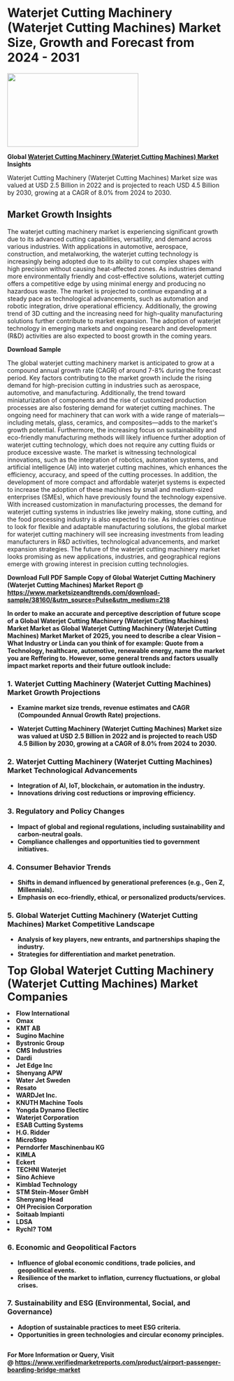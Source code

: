 <H1>Waterjet Cutting Machinery (Waterjet Cutting Machines) Market Size, Growth and Forecast from 2024 - 2031</H1><img class="aligncenter size-medium wp-image-584254" src="https://thirdeyenews.in/wp-content/uploads/2024/09/Global-Market-Research-300x168.jpeg" alt="" width="300" height="168" /><p><strong>Global&nbsp;<a href="https://www.marketsizeandtrends.com/download-sample/38160/&amp;utm_source=Pulse&amp;utm_medium=218">Waterjet Cutting Machinery (Waterjet Cutting Machines) Market</a> Insights</strong></p><p>Waterjet Cutting Machinery (Waterjet Cutting Machines) Market size was valued at USD 2.5 Billion in 2022 and is projected to reach USD 4.5 Billion by 2030, growing at a CAGR of 8.0% from 2024 to 2030.</p><p><h2>Market Growth Insights</h2> <p>The waterjet cutting machinery market is experiencing significant growth due to its advanced cutting capabilities, versatility, and demand across various industries. With applications in automotive, aerospace, construction, and metalworking, the waterjet cutting technology is increasingly being adopted due to its ability to cut complex shapes with high precision without causing heat-affected zones. As industries demand more environmentally friendly and cost-effective solutions, waterjet cutting offers a competitive edge by using minimal energy and producing no hazardous waste. The market is projected to continue expanding at a steady pace as technological advancements, such as automation and robotic integration, drive operational efficiency. Additionally, the growing trend of 3D cutting and the increasing need for high-quality manufacturing solutions further contribute to market expansion. The adoption of waterjet technology in emerging markets and ongoing research and development (R&D) activities are also expected to boost growth in the coming years.</p> <p><strong>Download Sample</strong></p> <p>The global waterjet cutting machinery market is anticipated to grow at a compound annual growth rate (CAGR) of around 7-8% during the forecast period. Key factors contributing to the market growth include the rising demand for high-precision cutting in industries such as aerospace, automotive, and manufacturing. Additionally, the trend toward miniaturization of components and the rise of customized production processes are also fostering demand for waterjet cutting machines. The ongoing need for machinery that can work with a wide range of materials—including metals, glass, ceramics, and composites—adds to the market's growth potential. Furthermore, the increasing focus on sustainability and eco-friendly manufacturing methods will likely influence further adoption of waterjet cutting technology, which does not require any cutting fluids or produce excessive waste. The market is witnessing technological innovations, such as the integration of robotics, automation systems, and artificial intelligence (AI) into waterjet cutting machines, which enhances the efficiency, accuracy, and speed of the cutting processes. In addition, the development of more compact and affordable waterjet systems is expected to increase the adoption of these machines by small and medium-sized enterprises (SMEs), which have previously found the technology expensive. With increased customization in manufacturing processes, the demand for waterjet cutting systems in industries like jewelry making, stone cutting, and the food processing industry is also expected to rise. As industries continue to look for flexible and adaptable manufacturing solutions, the global market for waterjet cutting machinery will see increasing investments from leading manufacturers in R&D activities, technological advancements, and market expansion strategies. The future of the waterjet cutting machinery market looks promising as new applications, industries, and geographical regions emerge with growing interest in precision cutting technologies.</p> <p><strong></p><p><span class=""><strong>Download Full PDF Sample Copy of Global Waterjet Cutting Machinery (Waterjet Cutting Machines) Market Report</strong> @ <a href="https://www.marketsizeandtrends.com/download-sample/38160/&amp;utm_source=Pulse&amp;utm_medium=218" target="_blank">https://www.marketsizeandtrends.com/download-sample/38160/&amp;utm_source=Pulse&amp;utm_medium=218</a></span></p><p>In order to make an accurate and perceptive description of future scope of a Global&nbsp;Waterjet Cutting Machinery (Waterjet Cutting Machines) Market Market as Global&nbsp;Waterjet Cutting Machinery (Waterjet Cutting Machines) Market Market of 2025, you need to describe a clear Vision &ndash; What Industry or Linda can you think of for example: Quote from a Technology, healthcare, automotive, renewable energy, name the market you are Reffering to. However, some general trends and factors usually impact market reports and their future outlook include:</p><h3>1.&nbsp;<strong>Waterjet Cutting Machinery (Waterjet Cutting Machines) Market Growth Projections</strong></h3><ul><li>Examine market size trends, revenue estimates and CAGR (Compounded Annual Growth Rate) projections.</li><li><p>Waterjet Cutting Machinery (Waterjet Cutting Machines) Market size was valued at USD 2.5 Billion in 2022 and is projected to reach USD 4.5 Billion by 2030, growing at a CAGR of 8.0% from 2024 to 2030.</p></li></ul><h3>2.&nbsp;<strong>Waterjet Cutting Machinery (Waterjet Cutting Machines) Market Technological Advancements</strong></h3><ul><li>Integration of AI, IoT, blockchain, or automation in the industry.</li><li>Innovations driving cost reductions or improving efficiency.</li></ul><h3>3.&nbsp;<strong>Regulatory and Policy Changes</strong></h3><ul><li>Impact of global and regional regulations, including sustainability and carbon-neutral goals.</li><li>Compliance challenges and opportunities tied to government initiatives.</li></ul><h3>4.&nbsp;<strong>Consumer Behavior Trends</strong></h3><ul><li>Shifts in demand influenced by generational preferences (e.g., Gen Z, Millennials).</li><li>Emphasis on eco-friendly, ethical, or personalized products/services.</li></ul><h3>5.&nbsp;<strong>Global Waterjet Cutting Machinery (Waterjet Cutting Machines) Market Competitive Landscape</strong></h3><ul><li>Analysis of key players, new entrants, and partnerships shaping the industry.</li><li>Strategies for differentiation and market penetration.</li></ul><p data-pm-slice="1 1 []"><span style="color: inherit; font-family: inherit; font-size: 25px;">Top Global Waterjet Cutting Machinery (Waterjet Cutting Machines) Market Companies</span></p><div class="" data-test-id=""><p><li>Flow International</li><li> Omax</li><li> KMT AB</li><li> Sugino Machine</li><li> Bystronic Group</li><li> CMS Industries</li><li> Dardi</li><li> Jet Edge Inc</li><li> Shenyang APW</li><li> Water Jet Sweden</li><li> Resato</li><li> WARDJet Inc.</li><li> KNUTH Machine Tools</li><li> Yongda Dynamo Electirc</li><li> Waterjet Corporation</li><li> ESAB Cutting Systems</li><li> H.G. Ridder</li><li> MicroStep</li><li> Perndorfer Maschinenbau KG</li><li> KIMLA</li><li> Eckert</li><li> TECHNI Waterjet</li><li> Sino Achieve</li><li> Kimblad Technology</li><li> STM Stein-Moser GmbH</li><li> Shenyang Head</li><li> OH Precision Corporation</li><li> Soitaab Impianti</li><li> LDSA</li><li> Rychl? TOM</li></p></div><h3>6.&nbsp;<strong>Economic and Geopolitical Factors</strong></h3><ul><li>Influence of global economic conditions, trade policies, and geopolitical events.</li><li>Resilience of the market to inflation, currency fluctuations, or global crises.</li></ul><h3>7.&nbsp;<strong>Sustainability and ESG (Environmental, Social, and Governance)</strong></h3><ul><li>Adoption of sustainable practices to meet ESG criteria.</li><li>Opportunities in green technologies and circular economy principles.</li></ul><h2><strong style="font-size: 14px;">For More Information or Query, Visit @&nbsp;</strong><a style="background-color: #ffffff; font-size: 14px;" href="https://www.marketsizeandtrends.com/report/waterjet-cutting-machinery-waterjet-cutting-machines-market/" target="_blank">https://www.verifiedmarketreports.com/product/airport-passenger-boarding-bridge-market</a></h2>
